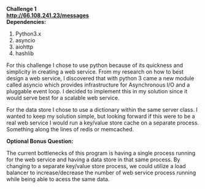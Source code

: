 <h><b>Challenge 1</b><h><br>
<b>http://66.108.241.23/messages</b><br>
<b>Dependencies:</b>
  1. Python3.x
  2. asyncio
  3. aiohttp
  4. hashlib


For this challenge I chose to use python because of its quickness and simplicity in creating a web service. From my research on how to best design a web service, I discovered that with python 3 came a new module called asyncio which provides infrastructure for Asynchronous I/O and a pluggable event loop. I decided to implement this in my solution since it would serve best for a scalable web service.

For the data store I chose to use a dictionary within the same server class. I wanted to keep my solution simple, but looking forward if this were to be a real web service I would run a key/value store cache on a separate process. Something 
along the lines of redis or memcached.

<b>Optional Bonus Question:</b>

The current bottlenecks of this program is having a single process running for the web service and having a data store in that same process. By changing to a separate key/value store process, we could utilize a load balancer to increase/decrease
the number of web service process running while being able to acess the same data.
